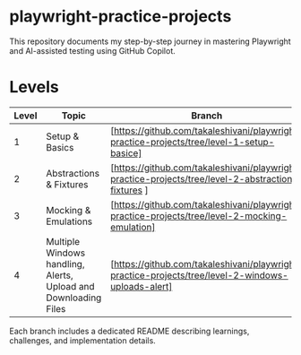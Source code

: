 # playwright-practice-projects
This repository documents my step-by-step journey in mastering Playwright and AI-assisted testing using GitHub Copilot.

# Levels
| Level | Topic | Branch |
|-------|--------|--------|
| 1 | Setup & Basics | [https://github.com/takaleshivani/playwright-practice-projects/tree/level-1-setup-basice]
| 2 | Abstractions & Fixtures | [https://github.com/takaleshivani/playwright-practice-projects/tree/level-2-abstractions-fixtures ]
| 3 | Mocking & Emulations | [https://github.com/takaleshivani/playwright-practice-projects/tree/level-2-mocking-emulation]
| 4 | Multiple Windows handling, Alerts, Upload and Downloading Files |[https://github.com/takaleshivani/playwright-practice-projects/tree/level-2-windows-uploads-alert]

Each branch includes a dedicated README describing learnings, challenges, and implementation details.
